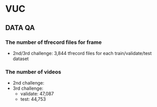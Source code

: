 # VUC

## DATA QA

### The number of tfrecord files for frame
* 2nd/3rd challenge: 3,844 tfrecord files for each train/validate/test dataset

### The number of videos
  * 2nd challenge:
  * 3rd challenge:
    + validate: 47,087
    + test: 44,753
